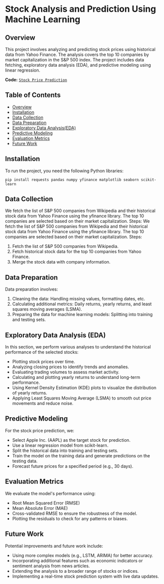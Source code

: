 # Stock Analysis and Prediction Using Machine Learning

## Overview
This project involves analyzing and predicting stock prices using historical data from Yahoo Finance. The analysis covers the top 10 companies by market capitalization in the S&P 500 index. The project includes data fetching, exploratory data analysis (EDA), and predictive modeling using linear regression.

**Code:** [`Stock Price Prediction`]( https://github.com/MohdIllham/Stock-Prediction-Price/blob/main/Stock%20Price%20Prediction.ipynb)

## Table of Contents
- [Overview](#Overview)
- [Installation](#Installation)
- [Data Collection](#Data-Collection)
- [Data Preparation](#Data-Preparation)
- [Exploratory Data Analysis(EDA)](#Exploratory-Data-Analysis-EDA)
- [Predictive Modeling](#Predictive-Modeling)
- [Evaluation Metrics](#Evaluation-Metrics)
- [Future Work](#Future-Work)

## Installation
To run the project, you need the following Python libraries:
```
pip install requests pandas numpy yfinance matplotlib seaborn scikit-learn
```
## Data Collection
We fetch the list of S&P 500 companies from Wikipedia and their historical stock data from Yahoo Finance using the yfinance library. The top 10 companies are selected based on their market capitalization.
Steps:
We fetch the list of S&P 500 companies from Wikipedia and their historical stock data from Yahoo Finance using the yfinance library. The top 10 companies are selected based on their market capitalization.
Steps:
1.	Fetch the list of S&P 500 companies from Wikipedia.
2.	Fetch historical stock data for the top 10 companies from Yahoo Finance.
3.	Merge the stock data with company information.

## Data Preparation
Data preparation involves:
1.	Cleaning the data: Handling missing values, formatting dates, etc.
2.	Calculating additional metrics: Daily returns, yearly returns, and least squares moving averages (LSMA).
3.	Preparing the data for machine learning models: Splitting into training and testing sets.

## Exploratory Data Analysis (EDA)
In this section, we perform various analyses to understand the historical performance of the selected stocks:
-	Plotting stock prices over time.
-	Analyzing closing prices to identify trends and anomalies.
-	Evaluating trading volumes to assess market activity.
-	Calculating and plotting yearly returns to understand long-term performance.
-	Using Kernel Density Estimation (KDE) plots to visualize the distribution of yearly returns.
- Applying Least Squares Moving Average (LSMA) to smooth out price movements and reduce noise.

## Predictive Modeling
For the stock price prediction, we:
- Select Apple Inc. (AAPL) as the target stock for prediction.
-	Use a linear regression model from scikit-learn.
-	Split the historical data into training and testing sets.
-	Train the model on the training data and generate predictions on the testing data.
-	Forecast future prices for a specified period (e.g., 30 days).

## Evaluation Metrics
We evaluate the model's performance using:
-	Root Mean Squared Error (RMSE)
-	Mean Absolute Error (MAE)
-	Cross-validated RMSE to ensure the robustness of the model.
-	Plotting the residuals to check for any patterns or biases.

## Future Work
Potential improvements and future work include:
-	Using more complex models (e.g., LSTM, ARIMA) for better accuracy.
-	Incorporating additional features such as economic indicators or sentiment analysis from news articles.
-	Extending the analysis to a broader range of stocks or indices.
-	Implementing a real-time stock prediction system with live data updates.



